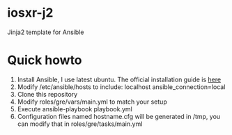 # iosxr-j2
Jinja2 template for Ansible

# Quick howto
1. Install Ansible, I use latest ubuntu. The official installation guide is [here](http://docs.ansible.com/ansible/intro_installation.html#latest-releases-via-apt-ubuntu)
2. Modify /etc/ansible/hosts to include: localhost ansible_connection=local
3. Clone this repository
4. Modify roles/gre/vars/main.yml to match your setup
5. Execute ansible-playbook playbook.yml
6. Configuration files named hostname.cfg will be generated in /tmp, you can modify that in roles/gre/tasks/main.yml


